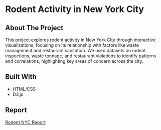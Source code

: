 # Rodent Activity in New York City
[](projectscreenshot.png)

## About The Project

This project explores rodent activity in New York City through interactive visualizations, focusing on its relationship with factors like waste management and restaurant sanitation. We used datasets on rodent inspections, waste tonnage, and restaurant violations to identify patterns and correlations, highlighting key areas of concern across the city.
## Built With
- HTML/CSS
- D3.js

## Report
[Rodent NYC Report](RodentNYCReport.pdf)
